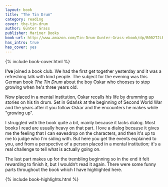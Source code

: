 ```yaml
---
layout: book
title: "The Tin Drum"
category: reading
cover: the-tin-drum
author: Günter Grass
publisher: Mariner Books
book-url: http://www.amazon.com/Tin-Drum-Gunter-Grass-ebook/dp/B002TJLEXC/ref=tmm_kin_swatch_0?_encoding=UTF8&qid=&sr=
has_intro: true
has_cover: yes
---
```

{% include book-cover.html %}

**I've** joined a book club. We had the first get together yesterday and it was a refreshing talk with kind people. The subject for the evening was this German book *The Tin Drum* about the boy Oskar who chooses to stop growing when he's three years old.

Now placed in a mental institution, Oskar recalls his life by drumming up stories on his tin drum. Set in Gdańsk at the beginning of Second World War and the years after it you follow Oskar and the encounters he makes while "growing up".

I struggled with the book quite a bit, mainly because it lacks dialog. Most books I read are usually heavy on that part. I love a dialog because it gives me the feeling that I can eavesdrop on the characters, and then it's up to me to judge who I'm siding with. But here you get the events explained to you, and from a perspective of a person placed in a mental institution; it's a real challenge to tell what is actually going on.

The last part makes up for the trembling beginning so in the end it felt rewarding to finish it, but I wouldn’t read it again. There were some funny parts throughout the book which I have highlighted here.

{% include book-highlights.html %}
